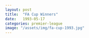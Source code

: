 ```yaml
---
layout: post
title:  "FA Cup Winners"
date:   1993-05-17
categories: premier-league
image: "/assets/img/fa-cup-1993.jpg"
---
```

